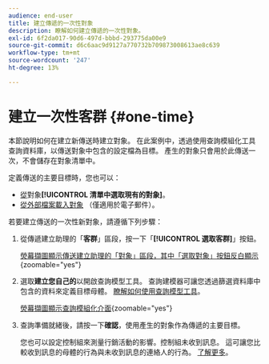 ```yaml
---
audience: end-user
title: 建立傳遞的一次性對象
description: 瞭解如何建立傳遞的一次性對象。
exl-id: 6f2da017-90d6-497d-bbbd-293775da00e9
source-git-commit: d6c6aac9d9127a770732b709873008613ae8c639
workflow-type: tm+mt
source-wordcount: '247'
ht-degree: 13%

---
```


# 建立一次性客群 {#one-time}

本節說明如何在建立新傳送時建立對象。 在此案例中，透過使用查詢模組化工具查詢資料庫，以傳送對象中包含的設定檔為目標。 產生的對象只會用於此傳送一次，不會儲存在對象清單中。

定義傳送的主要目標時，您也可以：
* [從](add-audience.md)對象&#x200B;**[!UICONTROL 清單中選取現有的對象]**。
* [從外部檔案載入對象](file-audience.md) （僅適用於電子郵件）。

若要建立傳送的一次性新對象，請遵循下列步驟：

1. 從傳遞建立助理的「**客群**」區段，按一下「**[!UICONTROL 選取客群]**」按鈕。

   [熒幕擷圖顯示傳送建立助理的「對象」區段，其中「選取對象」按鈕反白顯示](assets/segment-builder0.png){zoomable="yes"}

1. 選取&#x200B;**建立您自己的**&#x200B;以開啟查詢模型工具。 查詢建模器可讓您透過篩選資料庫中包含的資料來定義目標母體。 [瞭解如何使用查詢模型工具](../query/query-modeler-overview.md)。

   [熒幕擷圖顯示查詢模組化介面](assets/query-modeler.png){zoomable="yes"}

1. 查詢準備就緒後，請按一下&#x200B;**確認**，使用產生的對象作為傳遞的主要目標。

   您也可以設定控制組來測量行銷活動的影響。控制組未收到訊息。 這可讓您比較收到訊息的母體的行為與未收到訊息的連絡人的行為。 [了解更多](control-group.md)。